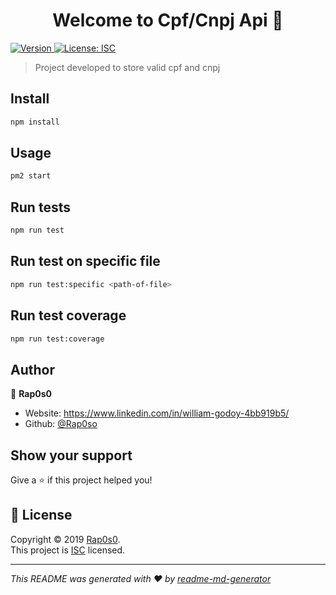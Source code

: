 <h1 align="center">Welcome to Cpf/Cnpj Api 👋</h1>
<p>
  <a href="https://www.npmjs.com/package/Cpf/Cnpj Api" target="_blank">
    <img alt="Version" src="https://img.shields.io/npm/v/Cpf/Cnpj Api.svg">
  </a>
  <a href="https://opensource.org/licenses/isc" target="_blank">
    <img alt="License: ISC" src="https://img.shields.io/badge/License-ISC-yellow.svg" />
  </a>
</p>

> Project developed to store valid cpf and cnpj

## Install

```sh
npm install
```

## Usage

```sh
pm2 start
```

## Run tests

```sh
npm run test
```

## Run test on specific file

```sh
npm run test:specific <path-of-file>
```

## Run test coverage

```sh
npm run test:coverage
```

## Author

👤 **Rap0s0**

- Website: https://www.linkedin.com/in/william-godoy-4bb919b5/
- Github: [@Rap0so](https://github.com/Rap0so)

## Show your support

Give a ⭐️ if this project helped you!

## 📝 License

Copyright © 2019 [Rap0s0](https://github.com/Rap0so).<br />
This project is [ISC](https://opensource.org/licenses/isc) licensed.

---

_This README was generated with ❤️ by [readme-md-generator](https://github.com/kefranabg/readme-md-generator)_
